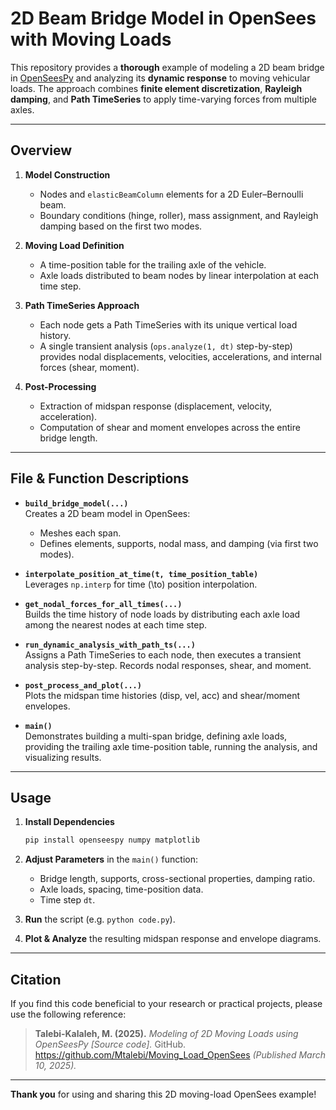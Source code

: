 # 2D Beam Bridge Model in OpenSees with Moving Loads

This repository provides a **thorough** example of modeling a 2D beam bridge in [OpenSeesPy](https://openseespydoc.readthedocs.io) and analyzing its **dynamic response** to moving vehicular loads. The approach combines **finite element discretization**, **Rayleigh damping**, and **Path TimeSeries** to apply time-varying forces from multiple axles.

---

## Overview

1. **Model Construction**  
   - Nodes and `elasticBeamColumn` elements for a 2D Euler–Bernoulli beam.
   - Boundary conditions (hinge, roller), mass assignment, and Rayleigh damping based on the first two modes.

2. **Moving Load Definition**  
   - A time-position table for the trailing axle of the vehicle.
   - Axle loads distributed to beam nodes by linear interpolation at each time step.

3. **Path TimeSeries Approach**  
   - Each node gets a Path TimeSeries with its unique vertical load history.
   - A single transient analysis (`ops.analyze(1, dt)` step-by-step) provides nodal displacements, velocities, accelerations, and internal forces (shear, moment).

4. **Post-Processing**  
   - Extraction of midspan response (displacement, velocity, acceleration).
   - Computation of shear and moment envelopes across the entire bridge length.

---

## File & Function Descriptions

- **`build_bridge_model(...)`**  
  Creates a 2D beam model in OpenSees:  
  + Meshes each span.  
  + Defines elements, supports, nodal mass, and damping (via first two modes).

- **`interpolate_position_at_time(t, time_position_table)`**  
  Leverages `np.interp` for time \(\to\) position interpolation.

- **`get_nodal_forces_for_all_times(...)`**  
  Builds the time history of node loads by distributing each axle load among the nearest nodes at each time step.

- **`run_dynamic_analysis_with_path_ts(...)`**  
  Assigns a Path TimeSeries to each node, then executes a transient analysis step-by-step. Records nodal responses, shear, and moment.

- **`post_process_and_plot(...)`**  
  Plots the midspan time histories (disp, vel, acc) and shear/moment envelopes.

- **`main()`**  
  Demonstrates building a multi-span bridge, defining axle loads, providing the trailing axle time-position table, running the analysis, and visualizing results.

---

## Usage

1. **Install Dependencies**  
   ```bash
   pip install openseespy numpy matplotlib
   ```

2. **Adjust Parameters** in the `main()` function:
   + Bridge length, supports, cross-sectional properties, damping ratio.
   + Axle loads, spacing, time-position data.
   + Time step `dt`.

3. **Run** the script (e.g. `python code.py`).

4. **Plot & Analyze** the resulting midspan response and envelope diagrams.

---

## Citation

If you find this code beneficial to your research or practical projects, please use the following reference:

> **Talebi-Kalaleh, M. (2025).** *Modeling of 2D Moving Loads using OpenSeesPy [Source code].* GitHub.  
> <https://github.com/Mtalebi/Moving_Load_OpenSees> *(Published March 10, 2025).*

---

**Thank you** for using and sharing this 2D moving-load OpenSees example!
